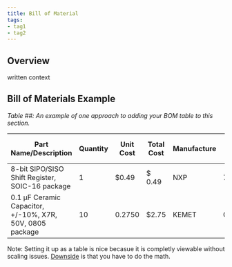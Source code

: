 ```yaml
---
title: Bill of Material
tags:
- tag1
- tag2
---
```


## Overview
written context

## Bill of Materials Example

*Table ##: An example of one approach to adding your BOM table to this section.*

| **Part Name/Description** | **Quantity** | **Unit Cost** | **Total Cost** | **Manufacture** | **Manufacturer #** | **Vendor Link** |**Datasheet Link** | **Schematic Reference Designators** |
|----------|---|---------------|-----|--------|-----|-----|----|-----|
8-bit SIPO/SISO Shift Register, SOIC-16 package | 1 | $0.49 | $ 0.49 | NXP | 74HC595D,112 | [DigiKey](https://www.digikey.com/en/products/detail/nexperia-usa-inc/74HC595D-112/763550) | [datasheet link](https://assets.nexperia.com/documents/data-sheet/74HC_HCT595.pdf) | U1 |
0.1 µF Ceramic Capacitor, +/-10%, X7R, 50V, 0805 package |10 | 0.2750 | $2.75 | KEMET | C0805F104K5RACTU | PRLTA 109 |n/a | C2, C4, C6, C7, C8, C9, C10, C11, C12, C16

Note: Setting it up as a table is nice becasue it is completly viewable without scaling issues. <ins>Downside</ins> is that you have to do the math.